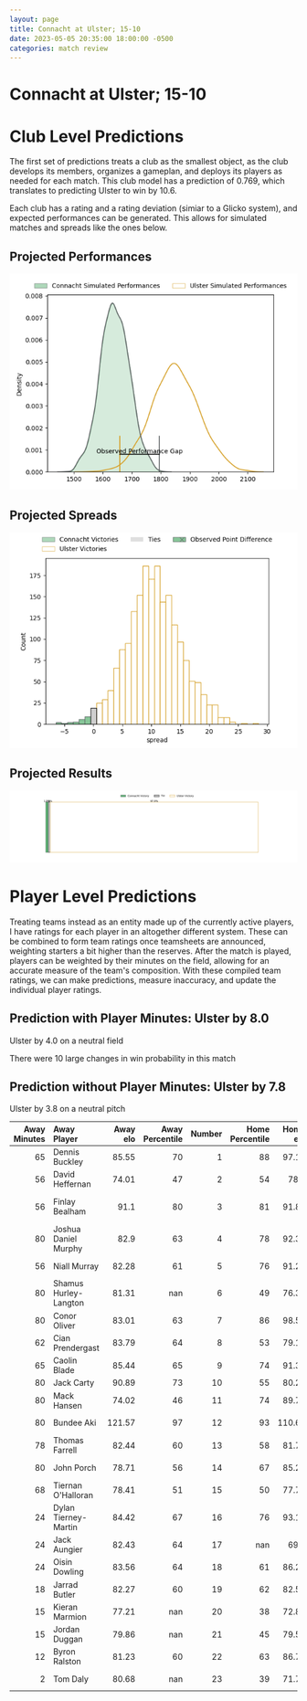 ```yaml
---  
layout: page  
title: Connacht at Ulster; 15-10  
date: 2023-05-05 20:35:00 18:00:00 -0500  
categories: match review  
---
```

# Connacht at Ulster; 15-10

# Club Level Predictions


The first set of predictions treats a club as the smallest object, as the club develops its members, organizes a gameplan, and deploys its players as needed for each match. This club model has a prediction of 0.769, which translates to predicting Ulster to win by 10.6.

Each club has a rating and a rating deviation (simiar to a Glicko system), and expected performances can be generated. This allows for simulated matches and spreads like the ones below.
## Projected Performances


![Projected Performances](plots/performances_2023-05-05-Ulster-Connacht.png)
## Projected Spreads


![Projected Spreads](plots/spreads_2023-05-05-Ulster-Connacht.png)
## Projected Results


![Projected Results](plots/resultbar_2023-05-05-Ulster-Connacht.png)
# Player Level Predictions


Treating teams instead as an entity made up of the currently active players, I have ratings for each player in an altogether different system. These can be combined to form team ratings once teamsheets are announced, weighting starters a bit higher than the reserves. After the match is played, players can be weighted by their minutes on the field, allowing for an accurate measure of the team's composition. With these compiled team ratings, we can make predictions, measure inaccuracy, and update the individual player ratings.
## Prediction with Player Minutes: Ulster by 8.0


Ulster by 4.0 on a neutral field

There were 10 large changes in win probability in this match
## Prediction without Player Minutes: Ulster by 7.8


Ulster by 3.8 on a neutral pitch



|   Away Minutes | Away Player           |   Away elo |   Away Percentile |   Number |   Home Percentile |   Home elo | Home Player            |   Home Minutes |
|---------------:|:----------------------|-----------:|------------------:|---------:|------------------:|-----------:|:-----------------------|---------------:|
|             65 | Dennis Buckley        |      85.55 |                70 |        1 |                88 |      97.14 | Rory Sutherland        |             78 |
|             56 | David Heffernan       |      74.01 |                47 |        2 |                54 |      78.3  | Rob Herring            |             58 |
|             56 | Finlay Bealham        |      91.1  |                80 |        3 |                81 |      91.87 | Jeffery To'omaga-Allen |             40 |
|             80 | Joshua Daniel Murphy  |      82.9  |                63 |        4 |                78 |      92.33 | Alan O'Connor          |             80 |
|             56 | Niall Murray          |      82.28 |                61 |        5 |                76 |      91.28 | Kieran Treadwell       |             58 |
|             80 | Shamus Hurley-Langton |      81.31 |               nan |        6 |                49 |      76.38 | David McCann           |             80 |
|             80 | Conor Oliver          |      83.01 |                63 |        7 |                86 |      98.54 | Nick Timoney           |             58 |
|             62 | Cian Prendergast      |      83.79 |                64 |        8 |                53 |      79.12 | Duane Vermeulen        |             80 |
|             65 | Caolin Blade          |      85.44 |                65 |        9 |                74 |      91.35 | John Cooney            |             72 |
|             80 | Jack Carty            |      90.89 |                73 |       10 |                55 |      80.27 | Billy Burns            |             80 |
|             80 | Mack Hansen           |      74.02 |                46 |       11 |                74 |      89.73 | Jacob Stockdale        |             80 |
|             80 | Bundee Aki            |     121.57 |                97 |       12 |                93 |     110.66 | Stuart McCloskey       |             80 |
|             78 | Thomas Farrell        |      82.44 |                60 |       13 |                58 |      81.72 | James Hume             |             65 |
|             80 | John Porch            |      78.71 |                56 |       14 |                67 |      85.23 | Robert Baloucoune      |             80 |
|             68 | Tiernan O'Halloran    |      78.41 |                51 |       15 |                50 |      77.76 | Michael Lowry          |             18 |
|             24 | Dylan Tierney-Martin  |      84.42 |                67 |       16 |                76 |      93.17 | Stewart Moore          |             62 |
|             24 | Jack Aungier          |      82.43 |                64 |       17 |               nan |      69.7  | Gareth Milasinovich    |             40 |
|             24 | Oisin Dowling         |      83.56 |                64 |       18 |                61 |      86.24 | Tom Stewart            |             22 |
|             18 | Jarrad Butler         |      82.27 |                60 |       19 |                62 |      82.51 | Jordi Murphy           |             22 |
|             15 | Kieran Marmion        |      77.21 |               nan |       20 |                38 |      72.86 | Sam Carter             |             22 |
|             15 | Jordan Duggan         |      79.86 |               nan |       21 |                45 |      79.55 | Craig Gilroy           |             15 |
|             12 | Byron Ralston         |      81.23 |                60 |       22 |                63 |      86.78 | Nathan Doak            |              8 |
|              2 | Tom Daly              |      80.68 |               nan |       23 |                39 |      71.71 | Eric O'Sullivan        |              2 |

